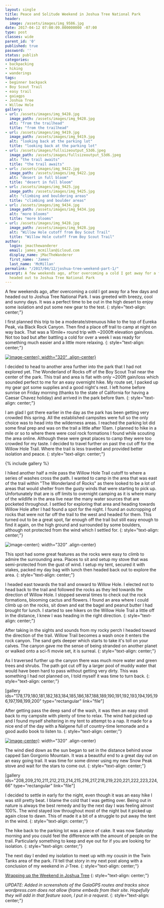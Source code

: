 ```yaml
---
layout: single
title: Peace and Solitude Weekend in Joshua Tree National Park
header:
  image: /assets/images/img_9586.jpg
date: 2017-04-12 07:00:09.000000000 -07:00
type: post
classes: wide
parent_id: '0'
published: true
password: ''
status: publish
categories:
- backpacking
- hiking
- wanderings
tags:
- beginner backpack
- Boy Scout Trail
- easy trail
- gaiagps
- Joshua Tree
- Willow Hole
gallery:
- url: /assets/images/img_9428.jpg
  image_path: /assets/images/img_9428.jpg
  alt: "from the trailhead"
  title: "from the trailhead"
- url: /assets/images/img_9419.jpg
  image_path: /assets/images/img_9419.jpg
  alt: "looking back at the parking lot"
  title: "looking back at the parking lot"
- url: /assets/images/fullsizeoutput_53d6.jpeg
  image_path: /assets/images/fullsizeoutput_53d6.jpeg
  alt: "the trail awaits"
  title: "the trail awaits"
- url: /assets/images/img_9422.jpg
  image_path: /assets/images/img_9422.jpg
  alt: "desert in full bloom"
  title: "desert in full bloom"
- url: /assets/images/img_9425.jpg
  image_path: /assets/images/img_9425.jpg
  alt: "climbing and bouldering areas"
  title: "climbing and boulder areas"
- url: /assets/images/img_9434.jpg
  image_path: /assets/images/img_9434.jpg
  alt: "more blooms"
  title: "more blooms"
- url: /assets/images/img_9428.jpg
  image_path: /assets/images/img_9428.jpg
  alt: "Willow Hole cutoff from Boy Scout Trail"
  title: "Willow Hole cutoff from Boy Scout Trail"
author:
  login: jmacthewanderer
  email: james_mcmillan@icloud.com
  display_name: jMacTheWanderer
  first_name: 'James'
  last_name: 'McMillan'
permalink: "/2017/04/12/joshua-tree-weekend-part-1/"
excerpt: A few weekends ago, after overcoming a cold I got away for a few days and
  headed out to Joshua Tree National Park
---
```


A few weekends ago, after overcoming a cold I got away for a few days and headed out to Joshua Tree National Park. I was greeted with breezy, cool and sunny days. It was a perfect time to be out in the high desert to enjoy some isolation and put some new gear to the test.
{: style="text-align: center;"}

I first planned this trip to be a moderate/strenuous hike to the top of Eureka Peak, via Black Rock Canyon. Then find a place off trail to camp at night on way back. That was a 10mile+ round trip with ~2000ft elevation gain/loss. Not too bad but after battling a cold for over a week I was ready for something much easier and a little more relaxing.
{: style="text-align: center;"}

[![image-center](/assets/images/eureka_peak_blk_rock_route.png){: width="320" .align-center}](https://www.gaiagps.com/public/5ZSr4EflpqpbCvlmZFhZKkPn)

I decided to head to another area further into the park that I had not explored yet. The Wonderland of Rocks off of the Boy Scout Trail near the center of the park. This trail and area is flat with only ~200ft gain/loss which sounded perfect to me for an easy overnight hike. My route set, I packed up my gear got some supplies and a good night's rest. I left home before sunrise on Friday morning (thanks to the state of California for having a Caesar Chavez holiday) and arrived in the park before 9am.
{: style="text-align: center;"}

I am glad I got there earlier in the day as the park has been getting very crowded this spring. All the established campsites were full so the only choice was to head into the wilderness areas. I reached the parking lot did some final prep and was on the trail a little after 10am. I planned to hike in a mile or so to where there were cool rock formations I found while scouting the area online. Although these were great places to camp they were too crowded for my taste. I decided to travel further on past the cut off for the Willow Hole Trail. Where the trail is less traveled and provided better isolation and peace.
{: style="text-align: center;"}

{% include gallery %}

I hiked another half a mile pass the Willow Hole Trail cutoff to where a series of washes cross the path. I wanted to camp in the area that was east of the trail within "The Wonderland of Rocks" as there looked to be a lot of areas that would shelter from the gusty winds that were starting to pick up. Unfortunately that are is off limits to overnight camping as it is where many of the wildlife in the area live near the many water sources that are pocketed throughout. I settled for exploring that area and heading towards Willow Hole after I had found a spot for the night. I found an outcropping of rocks that were not far off the trail to the west and headed for them. This turned out to be a great spot, far enough off the trail but still easy enough to find it again, on the high ground and surrounded by some boulders, although not protected from the wind which I settled for.
{: style="text-align: center;"}

![image-center](/assets/images/img_9566.jpg){: width="320" .align-center}

This spot had some great features as the rocks were easy to climb to admire the surrounding area. Places to sit and setup my stove that was semi-protected from the gust of wind. I setup my tent, secured it with stakes, packed my day bag with lunch then headed back out to explore the area.
{: style="text-align: center;"}

I headed east towards the trail and onward to Willow Hole. I elected not to head back to the trail and followed the rocks as they led towards the direction of Willow Hole. I stopped several times to check out the rock formations, blooming cactus and flowers. I found an area where I could climb up on the rocks, sit down and eat the bagel and peanut butter I had brought for lunch. I started to see hikers on the Willow Hole Trail a little off in the distance, I knew I was heading in the right direction.
{: style="text-align: center;"}

After taking in the sights and sounds from my rocky perch I headed toward the direction of the trail. Willow Trail becomes a wash once it enters the rock canyon. The sand gets deeper which starts to take it's toll on your calves. The canyon gave me the sense of being stranded on another planet or walked onto a sci-fi movie set, it is surreal.
{: style="text-align: center;"}

As I traversed further up the canyon there was much more water and green trees and shrubs. The path got cut off by a larger pool of muddy water that would have been hard to pass without getting very dirty. This was something I had not planned on, I told myself it was time to turn back.
{: style="text-align: center;"}

[gallery ids="178,179,180,181,182,183,184,185,186,187,188,189,190,191,192,193,194,195,196,197,198,199,200" type="rectangular" link="file"]

After getting pass the deep sand of the wash, it was then an easy stroll back to my campsite with plenty of time to relax. The wind had picked up and I found myself sheltering in my tent to attempt to a nap. It made for a nice end of the day with a Nalgene full of country-time lemonade and a good audio book to listen to.
{: style="text-align: center;"}

[![image-center](/assets/images/boyscout_willowhole_track.png)](https://www.gaiagps.com/public/YtlcojFlJ3MVzTSmgYslrGV3){: width="320" .align-center}

The wind died down as the sun began to set in the distance behind snow capped San Gorgonio Mountain. It was a beautiful end to a great day out on an easy going trail. It was time for some dinner using my new Snow Peak stove and wait for the stars to come out.
{: style="text-align: center;"}

[gallery ids="208,209,210,211,212,213,214,215,216,217,218,219,220,221,222,223,224,66" type="rectangular" link="file"]

I decided to settle in early for the night, even though it was an easy hike I was still pretty beat. I blame the cold that I was getting over. Being out in nature is always the best remedy and by the next day I was feeling almost 100%. The wind stayed low throughout most of the night but it picked up again close to dawn. This of made it a bit of a struggle to put away the tent in the wind.
{: style="text-align: center;"}

The hike back to the parking lot was a piece of cake. It was now Saturday morning and you could feel the difference with the amount of people on the trail. Particularly something to keep and eye out for if you are looking for isolation.
{: style="text-align: center;"}

The next day I ended my isolation to meet up with my cousin in the Twin Tanks area of the park. I'll tell that story in my next post along with a conclusion of my weekend in J-Tree.
{: style="text-align: center;"}

[Wrapping up the Weekend in Joshua Tree](/2017/04/14/joshua-tree-weekend-part-2/)
{: style="text-align: center;"}

*UPDATE*: _Added in screenshots of the GaiaGPS routes and tracks since wordpress.com does not allow iframe embeds from their site. Hopefully they will add in that feature soon, I put in a request._
{: style="text-align: center;"}
